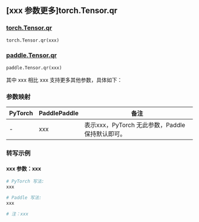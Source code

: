 ## [xxx 参数更多]torch.Tensor.qr

### [torch.Tensor.qr](https://pytorch.org/docs/1.13/generated/torch.Tensor.qr.html#torch.Tensor.qr)

```python
torch.Tensor.qr(xxx)
```

### [paddle.Tensor.qr](https://www.paddlepaddle.org.cn/documentation/docs/zh/api/paddle/Tensor_cn.html#{api_name})

```python
paddle.Tensor.qr(xxx)
```

其中 xxx 相比 xxx 支持更多其他参数，具体如下：

### 参数映射

| PyTorch | PaddlePaddle | 备注 |
| ------- | ------------ | ---- |
|    -    |    xxx    | 表示xxx，PyTorch 无此参数，Paddle 保持默认即可。 |

### 转写示例

#### xxx 参数：xxx
``` python
# PyTorch 写法:
xxx

# Paddle 写法:
xxx

# 注：xxx
```
